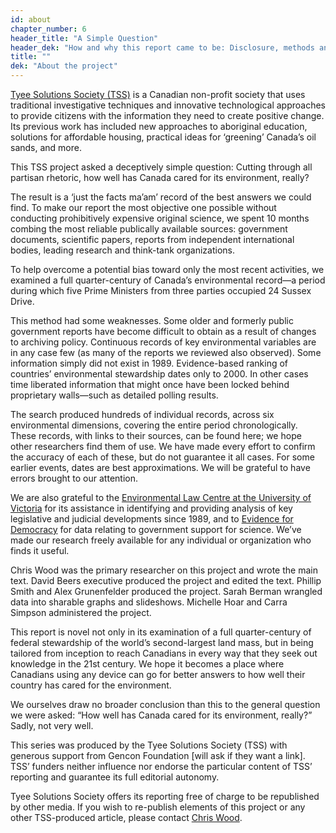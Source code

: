 ```yaml
---
id: about
chapter_number: 6
header_title: "A Simple Question"
header_dek: "How and why this report came to be: Disclosure, methods and sources"
title: ""
dek: "About the project"
---
```

[Tyee Solutions Society (TSS)](http://www.tyeesolutions.org) is a Canadian non-profit society that uses traditional investigative techniques and innovative technological approaches to provide citizens with the information they need to create positive change. Its previous work has included new approaches to aboriginal education, solutions for affordable housing, practical ideas for ‘greening’ Canada’s oil sands, and more.
 
This TSS project asked a deceptively simple question: Cutting through all partisan rhetoric, how well has Canada cared for its environment, really?
 
The result is a ‘just the facts ma’am’ record of the best answers we could find. To make our report the most objective one possible without conducting prohibitively expensive original science, we spent 10 months combing the most reliable publically available sources: government documents, scientific papers, reports from independent international bodies, leading research and think-tank organizations.
 
To help overcome a potential bias toward only the most recent activities, we examined a full quarter-century of Canada’s environmental record—a period during which five Prime Ministers from three parties occupied 24 Sussex Drive.
 
This method had some weaknesses. Some older and formerly public government reports have become difficult to obtain as a result of changes to archiving policy. Continuous records of key environmental variables are in any case few (as many of the reports we reviewed also observed). Some information simply did not exist in 1989. Evidence-based ranking of countries’ environmental stewardship dates only to 2000. In other cases time liberated information that might once have been locked behind proprietary walls—such as detailed polling results.
 
The search produced hundreds of individual records, across six environmental dimensions, covering the entire period chronologically. These records, with links to their sources, can be found here; we hope other researchers find them of use. We have made every effort to confirm the accuracy of each of these, but do not guarantee it all cases. For some earlier events, dates are best approximations. We will be grateful to have errors brought to our attention.
 
We are also grateful to the [Environmental Law Centre at the University of Victoria](http://www.elc.uvic.ca/) for its assistance in identifying and providing analysis of key legislative and judicial developments since 1989, and to [Evidence for Democracy](https://evidencefordemocracy.ca/) for data relating to government support for science.  We’ve made our research freely available for any individual or organization who finds it useful.
 
Chris Wood was the primary researcher on this project and wrote the main text. David Beers executive produced the project and edited the text. Phillip Smith and Alex Grunenfelder produced the project. Sarah Berman wrangled data into sharable graphs and slideshows. Michelle Hoar and Carra Simpson administered the project.
 
This report is novel not only in its examination of a full quarter-century of federal stewardship of the world’s second-largest land mass, but in being tailored from inception to reach Canadians in every way that they seek out knowledge in the 21st century. We hope it becomes a place where Canadians using any device can go for better answers to how well their country has cared for the environment.
 
We ourselves draw no broader conclusion than this to the general question we were asked: “How well has Canada cared for its environment, really?” Sadly, not very well.
 
This series was produced by the Tyee Solutions Society (TSS) with generous support from Gencon Foundation [will ask if they want a link].  TSS’ funders neither influence nor endorse the particular content of TSS’ reporting and guarantee its full editorial autonomy.
 
Tyee Solutions Society offers its reporting free of charge to be republished by other media.  If you wish to re-publish elements of this project or any other TSS-produced article, please contact [Chris Wood](TK).

